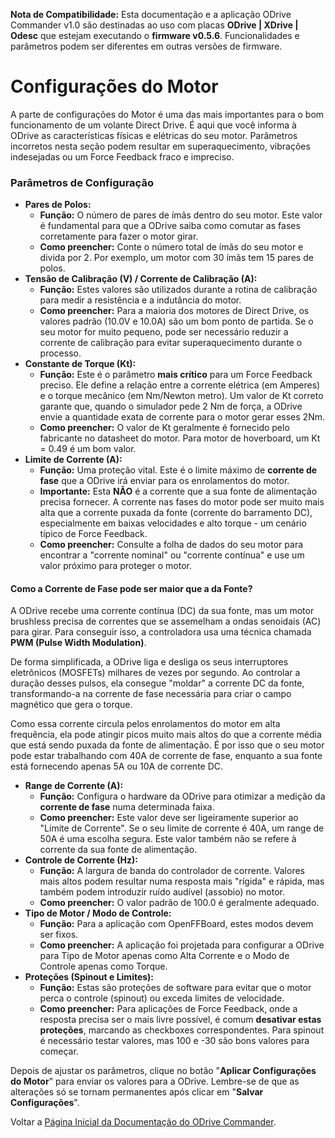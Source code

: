
**Nota de Compatibilidade:** Esta documentação e a aplicação ODrive Commander v1.0 são destinadas ao uso com placas **ODrive | XDrive | Odesc** que estejam executando o **firmware v0.5.6**. Funcionalidades e parâmetros podem ser diferentes em outras versões de firmware.

# **Configurações do Motor**

A parte de configurações do Motor é uma das mais importantes para o bom funcionamento de um volante Direct Drive. É aqui que você informa à ODrive as características físicas e elétricas do seu motor. Parâmetros incorretos nesta seção podem resultar em superaquecimento, vibrações indesejadas ou um Force Feedback fraco e impreciso.

### **Parâmetros de Configuração**

* **Pares de Polos:**  
  * **Função:** O número de pares de ímãs dentro do seu motor. Este valor é fundamental para que a ODrive saiba como comutar as fases corretamente para fazer o motor girar.  
  * **Como preencher:** Conte o número total de ímãs do seu motor e divida por 2\. Por exemplo, um motor com 30 ímãs tem 15 pares de polos.  
* **Tensão de Calibração (V) / Corrente de Calibração (A):**  
  * **Função:** Estes valores são utilizados durante a rotina de calibração para medir a resistência e a indutância do motor.  
  * **Como preencher:** Para a maioria dos motores de Direct Drive, os valores padrão (10.0V e 10.0A) são um bom ponto de partida. Se o seu motor for muito pequeno, pode ser necessário reduzir a corrente de calibração para evitar superaquecimento durante o processo.  
* **Constante de Torque (Kt):**  
  * **Função:** Este é o parâmetro **mais crítico** para um Force Feedback preciso. Ele define a relação entre a corrente elétrica (em Amperes) e o torque mecânico (em Nm/Newton metro). Um valor de Kt correto garante que, quando o simulador pede 2 Nm de força, a ODrive envie a quantidade exata de corrente para o motor gerar esses 2Nm.  
  * **Como preencher:** O valor de Kt geralmente é fornecido pelo fabricante no datasheet do motor. Para motor de hoverboard, um Kt \= 0.49 é um bom valor.  
* **Limite de Corrente (A):**  
  * **Função:** Uma proteção vital. Este é o limite máximo de **corrente de fase** que a ODrive irá enviar para os enrolamentos do motor.  
  * **Importante:** Esta **NÃO** é a corrente que a sua fonte de alimentação precisa fornecer. A corrente nas fases do motor pode ser muito mais alta que a corrente puxada da fonte (corrente do barramento DC), especialmente em baixas velocidades e alto torque \- um cenário típico de Force Feedback.  
  * **Como preencher:** Consulte a folha de dados do seu motor para encontrar a "corrente nominal" ou "corrente contínua" e use um valor próximo para proteger o motor.

#### **Como a Corrente de Fase pode ser maior que a da Fonte?**

A ODrive recebe uma corrente contínua (DC) da sua fonte, mas um motor brushless precisa de correntes que se assemelham a ondas senoidais (AC) para girar. Para conseguir isso, a controladora usa uma técnica chamada **PWM (Pulse Width Modulation)**.

De forma simplificada, a ODrive liga e desliga os seus interruptores eletrônicos (MOSFETs) milhares de vezes por segundo. Ao controlar a duração desses pulsos, ela consegue "moldar" a corrente DC da fonte, transformando-a na corrente de fase necessária para criar o campo magnético que gera o torque.

Como essa corrente circula pelos enrolamentos do motor em alta frequência, ela pode atingir picos muito mais altos do que a corrente média que está sendo puxada da fonte de alimentação. É por isso que o seu motor pode estar trabalhando com 40A de corrente de fase, enquanto a sua fonte está fornecendo apenas 5A ou 10A de corrente DC.

* **Range de Corrente (A):**  
  * **Função:** Configura o hardware da ODrive para otimizar a medição da **corrente de fase** numa determinada faixa.  
  * **Como preencher:** Este valor deve ser ligeiramente superior ao "Limite de Corrente". Se o seu limite de corrente é 40A, um range de 50A é uma escolha segura. Este valor também não se refere à corrente da sua fonte de alimentação.  
* **Controle de Corrente (Hz):**  
  * **Função:** A largura de banda do controlador de corrente. Valores mais altos podem resultar numa resposta mais "rígida" e rápida, mas também podem introduzir ruído audível (assobio) no motor.  
  * **Como preencher:** O valor padrão de 100.0 é geralmente adequado.  
* **Tipo de Motor / Modo de Controle:**  
  * **Função:** Para a aplicação com OpenFFBoard, estes modos devem ser fixos.  
  * **Como preencher:** A aplicação foi projetada para configurar a ODrive para Tipo de Motor apenas como Alta Corrente e o Modo de Controle apenas como Torque.  
* **Proteções (Spinout e Limites):**  
  * **Função:** Estas são proteções de software para evitar que o motor perca o controle (spinout) ou exceda limites de velocidade.  
  * **Como preencher:** Para aplicações de Force Feedback, onde a resposta precisa ser o mais livre possível, é comum **desativar estas proteções**, marcando as checkboxes correspondentes. Para spinout é necessário testar valores, mas 100 e -30 são bons valores para começar.

Depois de ajustar os parâmetros, clique no botão "**Aplicar Configurações do Motor**" para enviar os valores para a ODrive. Lembre-se de que as alterações só se tornam permanentes após clicar em "**Salvar Configurações**".

Voltar a [Página Inicial da Documentação do ODrive Commander](https://github.com/achavevirou/odrive_commander/blob/main/doc_pt-br/01-Pagina-Inicial-da-Documentacao.md).